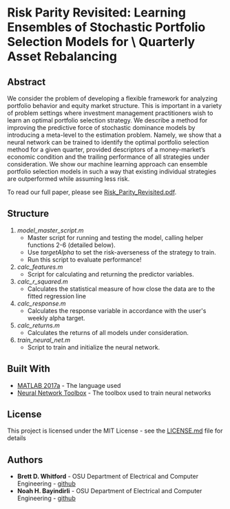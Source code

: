 # Risk Parity Revisited: Learning Ensembles of Stochastic Portfolio Selection Models for \\ Quarterly Asset Rebalancing

## Abstract
We consider the problem of developing a flexible framework for analyzing portfolio behavior and equity market structure. This is important in a variety of problem settings where investment management practitioners wish to learn an optimal portfolio selection strategy. We describe a method for improving the predictive force of stochastic dominance models by introducing a meta-level to the estimation problem. Namely, we show that a neural network can be trained to identify the optimal portfolio selection method for a given quarter, provided descriptors of a money-market’s economic condition and the trailing performance of all strategies under consideration. We show our machine learning approach can ensemble portfolio selection models in such a way that existing individual strategies are outperformed while assuming less risk. 

To read our full paper, please see [Risk_Parity_Revisited.pdf](Risk_Parity_Revisited.pdf).

## Structure 
1. *model_master_script.m*
	* Master script for running and testing the model, calling helper functions 2-6 (detailed below).
	* Use *targetAlpha* to set the risk-averseness of the strategy to train.
	* Run this script to evaluate performance!
2. *calc_features.m*
	* Script for calculating and returning the predictor variables.
3. *calc_r_squared.m*
	* Calculates the statistical measure of how close the data are to the fitted regression line
4. *calc_response.m*
	* Calculates the response variable in accordance with the user's weekly alpha target.
5. *calc_returns.m*
	* Calculates the returns of all models under consideration.
6. *train_neural_net.m*
	* Script to train and initialize the neural network.

## Built With

* [MATLAB 2017a](https://www.mathworks.com/products/matlab/whatsnew.html) - The language used
* [Neural Network Toolbox](https://www.mathworks.com/products/matlab/whatsnew.html) - The toolbox used to train neural networks

## License
This project is licensed under the MIT License - see the [LICENSE.md](LICENSE.md) file for details

## Authors
* **Brett D. Whitford**  - OSU Department of Electrical and Computer Engineering - [github](https://github.com/brett-whitford)
* **Noah H. Bayindirli**  - OSU Department of Electrical and Computer Engineering - [github](https://github.com/nbayindirli)
